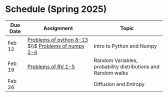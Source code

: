 # Schedule (Spring 2025)

| Due Date   | Assignment       | Topic                         |
|------------|-----------------|------------------------------|
| Feb 12 | [Problems of python 8-13](https://dpotoyan.github.io/Statmech4ChemBio/labs/py-lab/intro2py.html#problems) $\\$ [Problems of numpy 2-4](https://dpotoyan.github.io/Statmech4ChemBio/labs/py-lab/intro2numpy.html#problems)   | Intro to Python and Numpy |
| Feb 19 | [Problems of RV 1-5](https://dpotoyan.github.io/Statmech4ChemBio/1_stats/Random_Variables.html#problems)    | Random Variables, probability distributions and Random walks|
| Feb 26 |     | Diffusion and Entropy|
